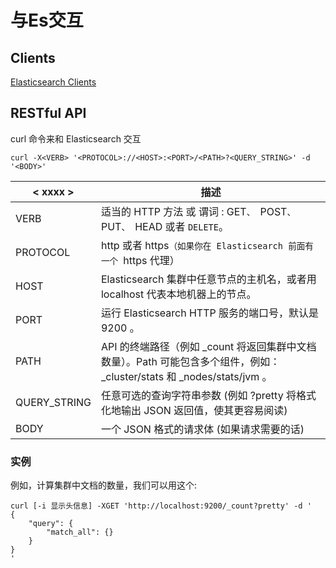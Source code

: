 # 与Es交互

## Clients

[Elasticsearch Clients](https://www.elastic.co/guide/en/elasticsearch/client/index.html)


##  RESTful API 

curl 命令来和 Elasticsearch 交互

```curl
curl -X<VERB> '<PROTOCOL>://<HOST>:<PORT>/<PATH>?<QUERY_STRING>' -d '<BODY>'
```

|< xxxx >| 描述|
| ------------- | ------------- |
|VERB |适当的 HTTP 方法 或 谓词 : GET`、 `POST`、 `PUT`、 `HEAD 或者 `DELETE`。|
|PROTOCOL|http 或者 https`（如果你在 Elasticsearch 前面有一个 `https 代理）|
|HOST|Elasticsearch 集群中任意节点的主机名，或者用 localhost 代表本地机器上的节点。|
|PORT|运行 Elasticsearch HTTP 服务的端口号，默认是 9200 。|
|PATH|API 的终端路径（例如 _count 将返回集群中文档数量）。Path 可能包含多个组件，例如：_cluster/stats 和 _nodes/stats/jvm 。|
|QUERY_STRING|任意可选的查询字符串参数 (例如 ?pretty 将格式化地输出 JSON 返回值，使其更容易阅读)|
|BODY|一个 JSON 格式的请求体 (如果请求需要的话)|

### 实例

例如，计算集群中文档的数量，我们可以用这个:

```curl
curl [-i 显示头信息] -XGET 'http://localhost:9200/_count?pretty' -d '
{
    "query": {
        "match_all": {}
    }
}
'
```